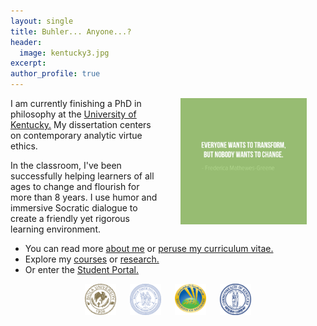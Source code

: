 ```yaml
---
layout: single
title: Buhler... Anyone...?
header: 
  image: kentucky3.jpg
excerpt: 
author_profile: true
---
```


<img src="/images/greene5.jpeg" alt="Transform by changing" hspace="30px" align="right" width="40%"> 

I am currently finishing a PhD in philosophy at the [University of Kentucky.](https://philosophy.as.uky.edu/users/kebu226) My dissertation centers on contemporary analytic virtue ethics. 

In the classroom, I've been successfully helping learners of all ages to change and flourish for more than 8 years. I use humor and immersive Socratic dialogue to create a friendly yet rigorous learning environment. 

* You can read more [about me](/about) or [peruse my curriculum vitae.](/cv)
* Explore my [courses](/teaching) or [research.](/research)
* Or enter the [Student Portal.](/students) 

<p></p>

<div align="center"> &nbsp; 
  <img src="/images/seal-biola.png" alt="Biola U" align="center" hspace="5px" width="50" height="50"> &nbsp; 
  <img src="/images/seal-thi.png" alt="Torrey Honors" align="center" hspace="5px" width="50" height="50"> &nbsp; 
  <img src="/images/seal-balamand.png" alt="Balamand" align="center" hspace="5px" width="50" height="50"> &nbsp; 
  <img src="/images/seal-uk.png" alt="Kentucky" align="center" hspace="5px" width="50" height="50"> &nbsp; 
</div>